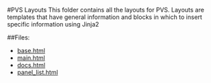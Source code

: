 #PVS Layouts
This folder contains all the layouts for PVS. Layouts are templates that have general information and blocks in which to insert specific information using Jinja2

##Files:
* [base.html](/admin/docs/templates/layout/base.html)
* [main.html](/admin/docs/templates/layout/main.html)
* [docs.html](/admin/docs/templates/layout/docs.html)
* [panel_list.html](/admin/docs/templates/layout/panel_list.html)
